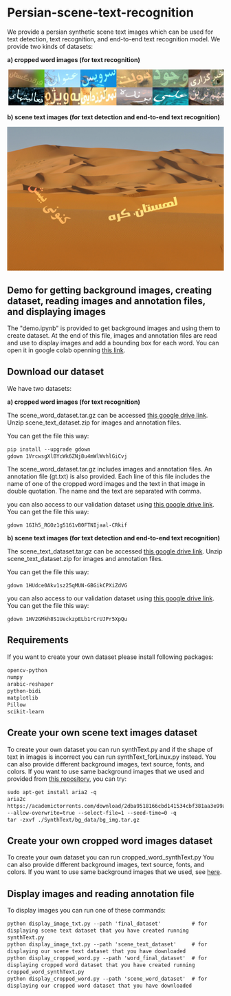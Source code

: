 # Persian-scene-text-recognition

We provide a persian synthetic scene text images which can be used for text detection, text recognition, and end-to-end text recognition model.
We provide two kinds of datasets:

**a) cropped word images (for text recognition)**

![sample image of cropped word images](scene_word_images.jpg)

**b) scene text images (for text detection and end-to-end text recognition)**

![sample image of scene text images](scene_text_image.jpg)


## Demo for getting background images, creating dataset, reading images and annotation files, and displaying images
The "demo.ipynb" is provided to get background images and using them to create dataset. At the end of this file, images and annotation files are read and use to display images and add a bounding box for each word.
You can open it in google colab openning [this link](https://colab.research.google.com/drive/1FKBEh6MyVKw0v953UflHDecYT6Uhufwb?usp=sharing).


## Download our dataset
We have two datasets:

**a) cropped word images (for text recognition)**

The scene_word_dataset.tar.gz can be accessed [this google drive link](https://drive.google.com/file/d/1VrcwsgXlBYcWk6ZNj8u4mWlWvhlGiCvj/view?usp=sharing).
Unzip scene_text_dataset.zip for images and annotation files.

You can get the file this way:
```
pip install --upgrade gdown
gdown 1VrcwsgXlBYcWk6ZNj8u4mWlWvhlGiCvj
```


The scene_word_dataset.tar.gz includes images and annotation files. An annotation file (gt.txt) is also provided. Each line of this file includes the name of one of the cropped word images and the text in that image in double quotation. The name and the text are separated with comma.

you can also access to our validation dataset using [this google drive link](https://drive.google.com/file/d/1GIh5_RGOz1g5161vB0FTNIjaal-CRkif/view?usp=sharing).
You can get the file this way:
```
gdown 1GIh5_RGOz1g5161vB0FTNIjaal-CRkif
```

**b) scene text images (for text detection and end-to-end text recognition)**

The scene_text_dataset.tar.gz can be accessed [this google drive link](https://drive.google.com/file/d/1HUdce0Akv1sz25qMUN-GBGikCPXiZdVG/view?usp=sharing).
Unzip scene_text_dataset.zip for images and annotation files.

You can get the file this way:
```
gdown 1HUdce0Akv1sz25qMUN-GBGikCPXiZdVG
```

you can also access to our validation dataset using [this google drive link](https://drive.google.com/file/d/1HV2GMkh8S1UeckzpELb1rCrUJPr5XpQu/view?usp=sharing).
You can get the file this way:
```
gdown 1HV2GMkh8S1UeckzpELb1rCrUJPr5XpQu
```

## Requirements
If you want to create your own dataset please install following packages:
```
opencv-python
numpy
arabic-reshaper
python-bidi
matplotlib
Pillow
scikit-learn
```
## Create your own scene text images dataset
To create your own dataset you can run synthText.py and if the shape of text in images is incorrect you can run synthText_forLinux.py instead.
You can also provide different background images, text source, fonts, and colors.
If you want to use same background images that we used and provided from [this repository](https://github.com/ankush-me/SynthText), you can try:
```
sudo apt-get install aria2 -q
aria2c https://academictorrents.com/download/2dba9518166cbd141534cbf381aa3e99a087e83c.torrent --allow-overwrite=true --select-file=1 --seed-time=0 -q
tar -zxvf ./SynthText/bg_data/bg_img.tar.gz
```

## Create your own cropped word images dataset
To create your own dataset you can run cropped_word_synthText.py
You can also provide different background images, text source, fonts, and colors.
If you want to use same background images that we used, see [here](https://github.com/zekavat-ITRC/Persian-scene-text-recognition-Dataset#create-your-own-scene-text-images-dataset).

## Display images and reading annotation file
To display images you can run one of these commands:
```
python display_image_txt.py --path 'final_dataset'          # for displaying scene text dataset that you have created running synthText.py
python display_image_txt.py --path 'scene_text_dataset'     # for displaying our scene text dataset that you have downloaded
python display_cropped_word.py --path 'word_final_dataset'  # for displaying cropped word dataset that you have created running cropped_word_synthText.py
python display_cropped_word.py --path 'scene_word_dataset'  # for displaying our cropped word dataset that you have downloaded

```
